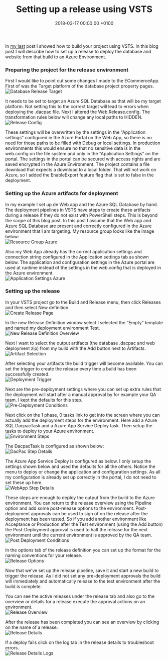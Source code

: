 ﻿---
layout: post
title:  "Setting up a release using VSTS"
date:   2018-03-17 00:00:00 +0100
tags: DevOps
---
<p>
    In <a href="https://samanthaneilen.github.io/2018/02/10/setting-up-a-build-using-vsts.html" target="_blank">my last</a> post I showed how to build your project using VSTS. In this blog post I will describe how to set up a release to deploy the database and website from that build to an Azure Environment. 
</p>
<h3>Preparing the project for the release environment</h3>
<p>
    First I would like to point out some changes I made to the ECommerceApp.
    First of was the Target platform of the database project property pages.
<br/><img src="{{"/assets/images/20180317/DatabaseProjectTarget.png" | relative_url }}" alt="Database Release Target"/>
</p>
<p>
    It needs to be set to target an Azure SQL Database as that will be my target platform. Not setting this to the correct target will lead to errors when deploying the .dacpac file.
    Next I altered the Web.Release.config. The transformation rules below will change any local paths to HIDDEN. 
<br/><img src="{{"/assets/images/20180317/ReleaseConfig.png" | relative_url }}" alt="Release Config"/>
</p>
<p>
    These settings will be overwritten by the settings in the “Application settings” configured in the Azure Portal on the Web App, so there is no need for those paths to be filled with Debug or local settings. In production environments this would ensure no that no sensitive data is in the web.config on the file system and only in the “Application Settings” on the portal. The settings in the portal can be secured with access rights and are saved encrypted in the Azure Environment. The project contains a file download that expects a download to a local folder. That will not work on Azure, so I added the EnableExport feature flag that is set to false in the deployment.
</p>
<h3>Setting up the Azure artifacts for deployment</h3>
<p>
    In my example I set up de Web app and the Azure SQL Database by hand. The deployment pipelines in VSTS have steps to create these artifacts during a release if they do not exist with PowerShell steps. This is beyond the scope of this blog post. In this post I assume that the Web app and Azure SQL Database are present and correctly configured in the Azure environment that I am targeting. 
    My resource group looks like the image below:
<br/><img src="{{"/assets/images/20180317/ResourceGroupAzure.png" | relative_url }}" alt="Resource Group Azure"/>
</p>
<p>
    Also my Web App already has the correct application settings and connection string configured in the Application settings tab as shown below. The application and configuration settings in the Azure portal are used at runtime instead of the settings in the web.config that is deployed in the Azure environment.
<br/><img src="{{"/assets/images/20180317/ApplicationSettingsAzure.png" | relative_url }}" alt="Application Settings Azure"/>
</p> 
<h3>Setting up the release</h3>
<p>
    In your VSTS project go to the Build and Release menu, then click Releases and then select New definition.
<br/><img src="{{"/assets/images/20180317/CreateReleasePage.png" | relative_url }}" alt="Create Release Page"/>
</p>
<p>
    In the new Release Definition window select I selected the “Empty” template and named my deployment environment Test.
<br/><img src="{{"/assets/images/20180317/NewReleaseDefinitionOverview.png" | relative_url }}" alt="New Release Definition Overview"/>
</p>
<p> 
    Next I want to select the output artifacts (the database .dacpac and web deployment zip) from my build with the Add button next to Artifacts.
<br/><img src="{{"/assets/images/20180317/ArtifactSelection.png" | relative_url }}" alt="Artifact Selection"/>
</p>
<p>
    After selecting your artifacts the build trigger will become available. You can set the trigger to create the release every time a build has been successfully created.
<br/><img src="{{"/assets/images/20180317/DeploymentTrigger.png" | relative_url }}" alt="Deployment Trigger"/>
</p>
<p> 
    Next are the pre-deployment settings where you can set up extra rules that the deployment will start after a manual approval by for example your QA team.  I kept the defaults for this step.
<br/><img src="{{"/assets/images/20180317/PreDeploymentConditions.png" | relative_url }}" alt="Pre-Deployment Conditions"/>
</p>
<p>
    Next click on the 1 phase, 0 tasks link to get into the screen where you can actually add the deployment steps for the environment. Here add a Azure SQL DacpacTask and a Azure App Service Deploy task. Then setup the tasks to deploy to your Azure environment.
<br/><img src="{{"/assets/images/20180317/EnvironmentSteps.png" | relative_url }}" alt="Environment Steps"/>
</p>
<p>
    The DacpacTask is configured as shown below:
<br/><img src="{{"/assets/images/20180317/DacPacStepDetails.png" | relative_url }}" alt="DacPac Step Details"/>
</p>
<p>
    The Azure App Service Deploy is configured as below. I only setup the settings shown below and used the defaults for all the others. Notice the menu to deploy or change the application and configuration settings. As all my configuration is already set up correctly in the portal, I do not need to set these up here.
<br/><img src="{{"/assets/images/20180317/WebAppStepDetails.png" | relative_url }}" alt="WebApp Step Details"/>
</p>
<p>
    These steps are enough to deploy the output from the build to the Azure environment. You can return to the release overview using the Pipeline option and add some post-release options to the environment. Post-deployment approvals can be used to sign of on the release after the deployment has been tested. So if you add another environment like Acceptance or Production after the Test environment (using the Add button) the Post-Deployment approval is used to halt the release for the next environment until the current environment is approved by the QA team. 
<br/><img src="{{"/assets/images/20180317/PostDeploymentConditions.png" | relative_url }}" alt="Post Deployment Conditions"/>
</p>
<p>
    In the options tab of the release definition you can set up the format for the naming conventions for your release.
<br/><img src="{{"/assets/images/20180317/ReleaseOptions.png" | relative_url }}" alt="Release Options"/>
</p>
<p>
    Now that we’ve set up the release pipeline, save it and start a new build to trigger the release. As I did not set any pre-deployment approvals the build will immediately and automatically release to the test environment after the build is complete.
</p>
<p>
    You can see the active releases under the release tab and also go to the overview or details for a release execute the approval actions on an environment.
<br/><img src="{{"/assets/images/20180317/ReleaseOverview.png" | relative_url }}" alt="Release Overview"/>
</p>
<p>
    After the release has been completed you can see an overview by clicking on the name of a release.
<br/><img src="{{"/assets/images/20180317/ReleaseDetails.png" | relative_url }}" alt="Release Details"/> 
</p>
<p>
    If a deploy fails click on the log tab in the release details to troubleshoot errors.
<br/><img src="{{"/assets/images/20180317/ReleaseDetailsLogs.png" | relative_url }}" alt="Release Details Logs"/>
</p>
